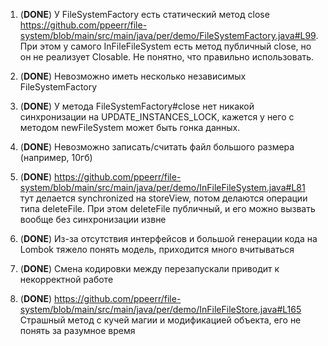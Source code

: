 1. (**DONE**) У FileSystemFactory есть статический метод close 
    https://github.com/ppeerr/file-system/blob/main/src/main/java/per/demo/FileSystemFactory.java#L99. 
    При этом у самого InFileFileSystem есть метод публичный close, но он не реализует Closable. 
    Не понятно, что правильно использовать.

2. (**DONE**) Невозможно иметь несколько независимых FileSystemFactory

3. (**DONE**) У метода FileSystemFactory#close нет никакой синхронизации на UPDATE_INSTANCES_LOCK, 
    кажется у него с методом newFileSystem может быть гонка данных.

4. (**DONE**) Невозможно записать/считать файл большого размера (например, 10гб)

5. (**DONE**) https://github.com/ppeerr/file-system/blob/main/src/main/java/per/demo/InFileFileSystem.java#L81 
    тут делается synchronized на storeView, потом делаются операции типа deleteFile. 
    При этом deleteFile публичный, и его можно вызвать вообще без синхронизации извне

6. (**DONE**) Из-за отсутствия интерфейсов и большой генерации кода на Lombok тяжело понять модель, приходится много вчитываться

7. (**DONE**) Смена кодировки между перезапускали приводит к некорректной работе

8. (**DONE**) https://github.com/ppeerr/file-system/blob/main/src/main/java/per/demo/InFileFileStore.java#L165 
    Страшный метод с кучей магии и модификацией объекта, его не понять за разумное время